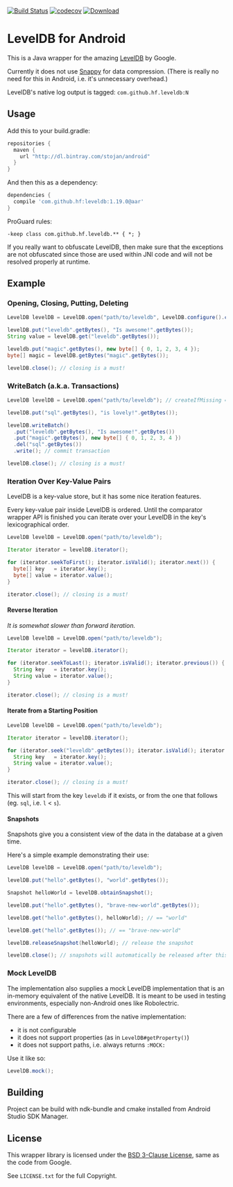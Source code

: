 [![Build Status](https://travis-ci.org/proxain/leveldb-android.svg?branch=master)](https://travis-ci.org/proxain/leveldb-android) [![codecov](https://codecov.io/gh/proxain/leveldb-android/branch/master/graph/badge.svg)](https://codecov.io/gh/proxain/leveldb-android) [![Download](https://api.bintray.com/packages/stojan/android/leveldb-android/images/download.svg)](https://bintray.com/stojan/android/leveldb-android/_latestVersion)
# LevelDB for Android

This is a Java wrapper for the amazing
[LevelDB](https://github.com/google/leveldb) by Google.

Currently it does not use [Snappy](http://google.github.io/snappy/) for data
compression. (There is really no need for this in Android, i.e. it's unnecessary
overhead.)

LevelDB's native log output is tagged: `com.github.hf.leveldb:N`

## Usage

Add this to your build.gradle:

```groovy
repositories {
  maven {
    url "http://dl.bintray.com/stojan/android"
  }
}
```

And then this as a dependency:

```groovy
dependencies {
  compile 'com.github.hf:leveldb:1.19.0@aar'
}
```

ProGuard rules:

```
-keep class com.github.hf.leveldb.** { *; }
```

If you really want to obfuscate LevelDB, then make sure that the exceptions are not obfuscated since those are used within JNI code and will not be resolved properly at runtime.

## Example

### Opening, Closing, Putting, Deleting

```java
LevelDB levelDB = LevelDB.open("path/to/leveldb", LevelDB.configure().createIfMissing(true));

levelDB.put("leveldb".getBytes(), "Is awesome!".getBytes());
String value = levelDB.get("leveldb".getBytes());

leveldb.put("magic".getBytes(), new byte[] { 0, 1, 2, 3, 4 });
byte[] magic = levelDB.getBytes("magic".getBytes());

levelDB.close(); // closing is a must!
```

### WriteBatch (a.k.a. Transactions)

```java
LevelDB levelDB = LevelDB.open("path/to/leveldb"); // createIfMissing == true

levelDB.put("sql".getBytes(), "is lovely!".getBytes());

levelDB.writeBatch()
  .put("leveldb".getBytes(), "Is awesome!".getBytes())
  .put("magic".getBytes(), new byte[] { 0, 1, 2, 3, 4 })
  .del("sql".getBytes())
  .write(); // commit transaction

levelDB.close(); // closing is a must!

```

### Iteration Over Key-Value Pairs

LevelDB is a key-value store, but it has some nice iteration features.

Every key-value pair inside LevelDB is ordered. Until the comparator wrapper API
is finished you can iterate over your LevelDB in the key's lexicographical order.

```java
LevelDB levelDB = LevelDB.open("path/to/leveldb");

Iterator iterator = levelDB.iterator();

for (iterator.seekToFirst(); iterator.isValid(); iterator.next()) {
  byte[] key   = iterator.key();
  byte[] value = iterator.value();
}

iterator.close(); // closing is a must!
```

#### Reverse Iteration

*It is somewhat slower than forward iteration.*

```java
LevelDB levelDB = LevelDB.open("path/to/leveldb");

Iterator iterator = levelDB.iterator();

for (iterator.seekToLast(); iterator.isValid(); iterator.previous()) {
  String key   = iterator.key();
  String value = iterator.value();
}

iterator.close(); // closing is a must!
```

#### Iterate from a Starting Position

```java
LevelDB levelDB = LevelDB.open("path/to/leveldb");

Iterator iterator = levelDB.iterator();

for (iterator.seek("leveldb".getBytes()); iterator.isValid(); iterator.next()) {
  String key   = iterator.key();
  String value = iterator.value();
}

iterator.close(); // closing is a must!
```

This will start from the key `leveldb` if it exists, or from the one that
follows (eg. `sql`, i.e. `l` < `s`).

#### Snapshots

Snapshots give you a consistent view of the data in the database at a given time.

Here's a simple example demonstrating their use:

```java
LevelDB levelDB = LevelDB.open("path/to/leveldb");

levelDB.put("hello".getBytes(), "world".getBytes());

Snapshot helloWorld = levelDB.obtainSnapshot();

levelDB.put("hello".getBytes(), "brave-new-world".getBytes());

levelDB.get("hello".getBytes(), helloWorld); // == "world"

levelDB.get("hello".getBytes()); // == "brave-new-world"

levelDB.releaseSnapshot(helloWorld); // release the snapshot

levelDB.close(); // snapshots will automatically be released after this
```

### Mock LevelDB

The implementation also supplies a mock LevelDB implementation that is an in-memory 
equivalent of the native LevelDB. It is meant to be used in testing environments,
especially non-Android ones like Robolectric.

There are a few of differences from the native implementation:

+ it is not configurable
+ it does not support properties (as in `LevelDB#getProperty()`)
+ it does not support paths, i.e. always returns `:MOCK:`

Use it like so:

```java
LevelDB.mock();
```

## Building

Project can be build with ndk-bundle and cmake installed from Android Studio SDK Manager.

## License

This wrapper library is licensed under the
[BSD 3-Clause License](http://opensource.org/licenses/BSD-3-Clause),
same as the code from Google.

See `LICENSE.txt` for the full Copyright.
